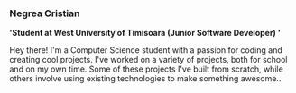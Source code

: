 ### Negrea Cristian

**'Student at West University of Timisoara (Junior Software Developer) '**

Hey there! I'm a Computer Science student with a passion for coding and creating cool projects. I've worked on a variety of projects, both for school and on my own time. Some of these projects I've built from scratch, while others involve using existing technologies to make something awesome..
